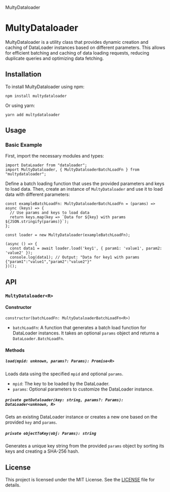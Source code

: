   MultyDataloader

MultyDataloader
===============

MultyDataloader is a utility class that provides dynamic creation and caching of DataLoader instances based on different parameters. This allows for efficient batching and caching of data loading requests, reducing duplicate queries and optimizing data fetching.

Installation
------------

To install MultyDataloader using npm:

    npm install multydataloader
    

Or using yarn:

    yarn add multydataloader
    

Usage
-----

### Basic Example

First, import the necessary modules and types:

    import DataLoader from "dataloader";
    import MultyDataloader, { MultyDataloaderBatchLoadFn } from "multydataloader";
    

Define a batch loading function that uses the provided parameters and keys to load data. Then, create an instance of `MultyDataloader` and use it to load data with different parameters:

    const exampleBatchLoadFn: MultyDataloaderBatchLoadFn = (params) => async (keys) => {
      // Use params and keys to load data
      return keys.map(key => `Data for ${key} with params ${JSON.stringify(params)}`);
    };
    
    const loader = new MultyDataloader(exampleBatchLoadFn);
    
    (async () => {
      const data1 = await loader.load('key1', { param1: 'value1', param2: 'value2' });
      console.log(data1); // Output: "Data for key1 with params {"param1":"value1","param2":"value2"}"
    })();
    

API
---

### `MultyDataloader<R>`

#### Constructor

    constructor(batchLoadFn: MultyDataloaderBatchLoadFn<R>)
    

*   `batchLoadFn`: A function that generates a batch load function for DataLoader instances. It takes an optional `params` object and returns a `DataLoader.BatchLoadFn`.

#### Methods

##### `load(mpid: unknown, params?: Params): Promise<R>`

Loads data using the specified `mpid` and optional `params`.

*   `mpid`: The key to be loaded by the DataLoader.
*   `params`: Optional parameters to customize the DataLoader instance.

##### `private getDataloader(key: string, params?: Params): DataLoader<unknown, R>`

Gets an existing DataLoader instance or creates a new one based on the provided `key` and `params`.

##### `private objectToKey(obj: Params): string`

Generates a unique key string from the provided `params` object by sorting its keys and creating a SHA-256 hash.

License
-------

This project is licensed under the MIT License. See the [LICENSE](LICENSE) file for details.